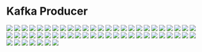 # Kafka Producer

![](./resources/p1.png)
![](./resources/p2.png)
![](./resources/p3.png)
![](./resources/p4.png)
![](./resources/p5.png)
![](./resources/p6.png)
![](./resources/p7.png)
![](./resources/p8.png)
![](./resources/p9.png)
![](./resources/p10.png)
![](./resources/p11.png)
![](./resources/p12.png)
![](./resources/p13.png)
![](./resources/p14.png)
![](./resources/p15.png)
![](./resources/p16.png)
![](./resources/p17.png)
![](./resources/p18.png)
![](./resources/p19.png)
![](./resources/p20.png)
![](./resources/p21.png)
![](./resources/p22.png)
![](./resources/p23.png)
![](./resources/p24.png)
![](./resources/p25.png)
![](./resources/p26.png)
![](./resources/p27.png)
![](./resources/p28.png)
![](./resources/p29.png)
![](./resources/p30.png)
![](./resources/p31.png)
![](./resources/p32.png)
![](./resources/p33.png)
![](./resources/p34.png)
![](./resources/p35.png)
![](./resources/p36.png)
![](./resources/p37.png)
![](./resources/p38.png)
![](./resources/p39.png)
![](./resources/p40.png)
![](./resources/p41.png)
![](./resources/p42.png)
![](./resources/p43.png)
![](./resources/p44.png)
![](./resources/p45.png)
![](./resources/p46.png)
![](./resources/p47.png)
![](./resources/p48.png)
![](./resources/p49.png)
![](./resources/p50.png)
![](./resources/p51.png)
![](./resources/p52.png)
![](./resources/p53.png)
![](./resources/p54.png)
![](./resources/p55.png)
![](./resources/p56.png)
![](./resources/p57.png)
